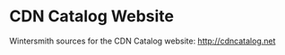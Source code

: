 
CDN Catalog Website
===================

Wintersmith sources for the CDN Catalog website: http://cdncatalog.net


